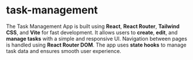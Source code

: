 # task-management
The Task Management App is built using **React**, **React Router**, **Tailwind CSS**, and **Vite** for fast development.
It allows users to **create**, **edit**, and **manage tasks** with a simple and responsive UI.
Navigation between pages is handled using **React Router DOM**.
The app uses **state hooks** to manage task data and ensures smooth user experience.
